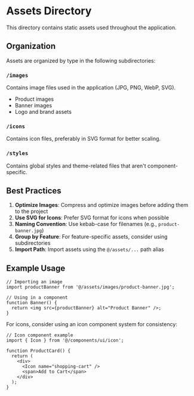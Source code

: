 # Assets Directory

This directory contains static assets used throughout the application.

## Organization

Assets are organized by type in the following subdirectories:

### `/images`

Contains image files used in the application (JPG, PNG, WebP, SVG).

- Product images
- Banner images
- Logo and brand assets

### `/icons`

Contains icon files, preferably in SVG format for better scaling.

### `/styles`

Contains global styles and theme-related files that aren't component-specific.

## Best Practices

1. **Optimize Images**: Compress and optimize images before adding them to the project
2. **Use SVG for Icons**: Prefer SVG format for icons when possible
3. **Naming Convention**: Use kebab-case for filenames (e.g., `product-banner.jpg`)
4. **Group by Feature**: For feature-specific assets, consider using subdirectories
5. **Import Path**: Import assets using the `@/assets/...` path alias

## Example Usage

```tsx
// Importing an image
import productBanner from '@/assets/images/product-banner.jpg';

// Using in a component
function Banner() {
  return <img src={productBanner} alt="Product Banner" />;
}
```

For icons, consider using an icon component system for consistency:

```tsx
// Icon component example
import { Icon } from '@/components/ui/icon';

function ProductCard() {
  return (
    <div>
      <Icon name="shopping-cart" />
      <span>Add to Cart</span>
    </div>
  );
}
```